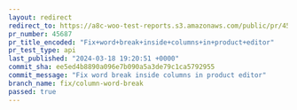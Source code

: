 ```yaml
---
layout: redirect
redirect_to: https://a8c-woo-test-reports.s3.amazonaws.com/public/pr/45687/api/index.html
pr_number: 45687
pr_title_encoded: "Fix+word+break+inside+columns+in+product+editor"
pr_test_type: api
last_published: "2024-03-18 19:20:51 +0000"
commit_sha: ee5ed4b8890a096e7b090a5a3de79c1ca5792955
commit_message: "Fix word break inside columns in product editor"
branch_name: fix/column-word-break
passed: true
---
```

